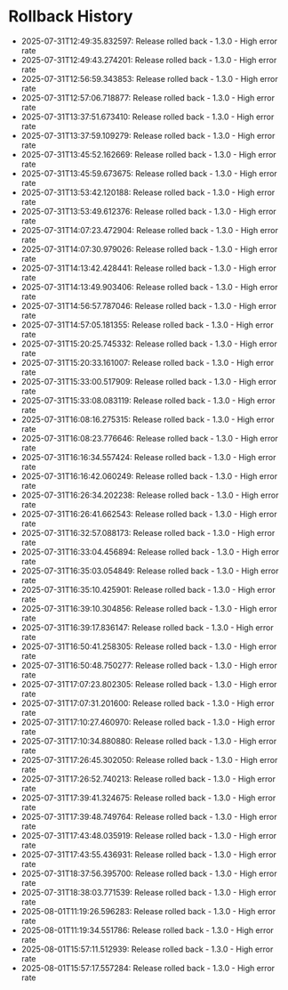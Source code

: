 # Rollback History

- 2025-07-31T12:49:35.832597: Release rolled back - 1.3.0 - High error rate
- 2025-07-31T12:49:43.274201: Release rolled back - 1.3.0 - High error rate
- 2025-07-31T12:56:59.343853: Release rolled back - 1.3.0 - High error rate
- 2025-07-31T12:57:06.718877: Release rolled back - 1.3.0 - High error rate
- 2025-07-31T13:37:51.673410: Release rolled back - 1.3.0 - High error rate
- 2025-07-31T13:37:59.109279: Release rolled back - 1.3.0 - High error rate
- 2025-07-31T13:45:52.162669: Release rolled back - 1.3.0 - High error rate
- 2025-07-31T13:45:59.673675: Release rolled back - 1.3.0 - High error rate
- 2025-07-31T13:53:42.120188: Release rolled back - 1.3.0 - High error rate
- 2025-07-31T13:53:49.612376: Release rolled back - 1.3.0 - High error rate
- 2025-07-31T14:07:23.472904: Release rolled back - 1.3.0 - High error rate
- 2025-07-31T14:07:30.979026: Release rolled back - 1.3.0 - High error rate
- 2025-07-31T14:13:42.428441: Release rolled back - 1.3.0 - High error rate
- 2025-07-31T14:13:49.903406: Release rolled back - 1.3.0 - High error rate
- 2025-07-31T14:56:57.787046: Release rolled back - 1.3.0 - High error rate
- 2025-07-31T14:57:05.181355: Release rolled back - 1.3.0 - High error rate
- 2025-07-31T15:20:25.745332: Release rolled back - 1.3.0 - High error rate
- 2025-07-31T15:20:33.161007: Release rolled back - 1.3.0 - High error rate
- 2025-07-31T15:33:00.517909: Release rolled back - 1.3.0 - High error rate
- 2025-07-31T15:33:08.083119: Release rolled back - 1.3.0 - High error rate
- 2025-07-31T16:08:16.275315: Release rolled back - 1.3.0 - High error rate
- 2025-07-31T16:08:23.776646: Release rolled back - 1.3.0 - High error rate
- 2025-07-31T16:16:34.557424: Release rolled back - 1.3.0 - High error rate
- 2025-07-31T16:16:42.060249: Release rolled back - 1.3.0 - High error rate
- 2025-07-31T16:26:34.202238: Release rolled back - 1.3.0 - High error rate
- 2025-07-31T16:26:41.662543: Release rolled back - 1.3.0 - High error rate
- 2025-07-31T16:32:57.088173: Release rolled back - 1.3.0 - High error rate
- 2025-07-31T16:33:04.456894: Release rolled back - 1.3.0 - High error rate
- 2025-07-31T16:35:03.054849: Release rolled back - 1.3.0 - High error rate
- 2025-07-31T16:35:10.425901: Release rolled back - 1.3.0 - High error rate
- 2025-07-31T16:39:10.304856: Release rolled back - 1.3.0 - High error rate
- 2025-07-31T16:39:17.836147: Release rolled back - 1.3.0 - High error rate
- 2025-07-31T16:50:41.258305: Release rolled back - 1.3.0 - High error rate
- 2025-07-31T16:50:48.750277: Release rolled back - 1.3.0 - High error rate
- 2025-07-31T17:07:23.802305: Release rolled back - 1.3.0 - High error rate
- 2025-07-31T17:07:31.201600: Release rolled back - 1.3.0 - High error rate
- 2025-07-31T17:10:27.460970: Release rolled back - 1.3.0 - High error rate
- 2025-07-31T17:10:34.880880: Release rolled back - 1.3.0 - High error rate
- 2025-07-31T17:26:45.302050: Release rolled back - 1.3.0 - High error rate
- 2025-07-31T17:26:52.740213: Release rolled back - 1.3.0 - High error rate
- 2025-07-31T17:39:41.324675: Release rolled back - 1.3.0 - High error rate
- 2025-07-31T17:39:48.749764: Release rolled back - 1.3.0 - High error rate
- 2025-07-31T17:43:48.035919: Release rolled back - 1.3.0 - High error rate
- 2025-07-31T17:43:55.436931: Release rolled back - 1.3.0 - High error rate
- 2025-07-31T18:37:56.395700: Release rolled back - 1.3.0 - High error rate
- 2025-07-31T18:38:03.771539: Release rolled back - 1.3.0 - High error rate
- 2025-08-01T11:19:26.596283: Release rolled back - 1.3.0 - High error rate
- 2025-08-01T11:19:34.551786: Release rolled back - 1.3.0 - High error rate
- 2025-08-01T15:57:11.512939: Release rolled back - 1.3.0 - High error rate
- 2025-08-01T15:57:17.557284: Release rolled back - 1.3.0 - High error rate
